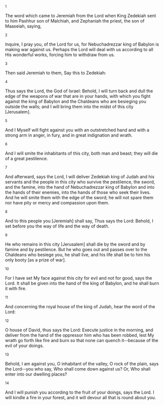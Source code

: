 <sup>1</sup> 

The word which came to Jeremiah from the Lord when King Zedekiah sent to him Pashhur son of Malchiah, and Zephaniah the priest, the son of Maaseiah, saying, 

<sup>2</sup> 

Inquire, I pray you, of the Lord for us, for  Nebuchadrezzar king of Babylon is making war against us. Perhaps the Lord will deal with us according to all His wonderful works, forcing him to withdraw from us. 

<sup>3</sup> 

Then said Jeremiah to them, Say this to Zedekiah: 

<sup>4</sup> 

Thus says the Lord, the God of Israel: Behold, I will turn back and dull the edge of the weapons of war that are in your hands, with which you fight against the king of Babylon and the Chaldeans who are besieging you outside the walls; and I will bring them into the midst of this city [Jerusalem]. 

<sup>5</sup> 

And I Myself will fight against you with an outstretched hand and with a strong arm in anger, in fury, and in great indignation and wrath. 

<sup>6</sup> 

And I will smite the inhabitants of this city, both man and beast; they will die of a great pestilence. 

<sup>7</sup> 

And afterward, says the Lord, I will deliver Zedekiah king of Judah and his servants and the people in this city who survive the pestilence, the sword, and the famine, into the hand of Nebuchadrezzar king of Babylon and into the hands of their enemies, into the hands of those who seek their lives. And he will smite them with the edge of the sword; he will not spare them nor have pity or mercy and compassion upon them. 

<sup>8</sup> 

And to this people you [Jeremiah] shall say, Thus says the Lord: Behold, I set before you the way of life and the way of death. 

<sup>9</sup> 

He who remains in this city [Jerusalem] shall die by the sword and by famine and by pestilence. But he who goes out and passes over to the Chaldeans who besiege you, he shall live, and his life shall be to him his only booty [as a prize of war]. 

<sup>10</sup> 

For I have set My face against this city for evil and not for good, says the Lord. It shall be given into the hand of the king of Babylon, and he shall burn it with fire. 

<sup>11</sup> 

And concerning the royal house of the king of Judah, hear the word of the Lord: 

<sup>12</sup> 

O house of David, thus says the Lord: Execute justice in the morning, and deliver from the hand of the oppressor him who has been robbed, lest My wrath go forth like fire and burn so that none can quench it--because of the evil of your doings. 

<sup>13</sup> 

Behold, I am against you, O inhabitant of the valley, O rock of the plain, says the Lord--you who say, Who shall come down against us? Or, Who shall enter into our dwelling places? 

<sup>14</sup> 

And I will punish you according to the fruit of your doings, says the Lord. I will kindle a fire in your forest, and it will devour all that is round about you.